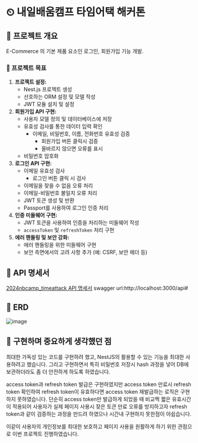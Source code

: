 # ⏲ 내일배움캠프 타임어택 해커톤

## 📌 프로젝트 개요
E-Commerce 의 기본 제품 요소인 로그인, 회원가입 기능 개발.

### 🎯 프로젝트 목표
  1. **프로젝트 설정:**
      - Nest.js 프로젝트 생성
      - 선호하는 ORM 설정 및 모델 작성
      - JWT 모듈 설치 및 설정
  2. **회원가입 API 구현:**
      - 사용자 모델 정의 및 데이터베이스에 저장
      - 유효성 검사를 통한 데이터 입력 확인
          - 이메일, 비밀번호, 이름, 전화번호 유효성 검증
              - 회원가입 버튼 클릭시 검증
              - 올바르지 않으면 오류를 표시
      - 비밀번호 암호화
  3. **로그인 API 구현:**
      - 이메일 유효성 검사
          - 로그인 버튼 클릭 시 검사
      - 이메일을 찾을 수 없음 오류 처리
      - 이메일-비밀번호 불일치 오류 처리
      - JWT 토큰 생성 및 반환
      - Passport를 사용하여 로그인 인증 처리
  4. **인증 미들웨어 구현:**
      - JWT 토큰을 사용하여 인증을 처리하는 미들웨어 작성
      - `accessToken` 및 `refreshToken` 처리 구현
  5. **에러 핸들링 및 보안 강화:**
      - 에러 핸들링을 위한 미들웨어 구현
      - 보안 측면에서의 고려 사항 추가 (예: CSRF, 보안 헤더 등)

## 📌 API 명세서
[2024nbcamp_timeattack API 명세서](https://docs.google.com/spreadsheets/d/1r_3E0aF1DngUuPHyYPowZjJmNZiI7vDTn6ZFSSakRdQ/edit?usp=sharing)
swagger url:http://localhost:3000/api#

## 📌 ERD
![image](https://github.com/lemon-table/2024nbcamp_timeattack/assets/147114778/19493c30-fe96-4094-be4b-f678795606f2)

## 📌 구현하며 중요하게 생각했던 점
최대한 가독성 있는 코드를 구현하려 했고, NestJS의 활용할 수 있는 기능을 최대한 사용하려고 했습니다. 그리고 구현하면서 특히 비밀번호 저장시 hash 과정을 넣어 DB에 보관하더라도 좀 더 안전하게 하도록 하였습니다. 

access token과 refresh token 발급은 구현하였지만 access token 만료시 refresh token 확인하여 refresh token이 유효하다면 access token 재발급하는 로직은 구현하지 못하였습니다. 단순히 access token만 발급하게 되었을 때 비교쩍 짧은 유효시간이 적용되어 사용자가 실제 페이지 사용시 잦은 토큰 만료 오류를 방지하고자 refresh token과 같이 검증하는 과정을 만드려 하였으나 시간내 구현하지 못한점이 아쉽습니다.

이같이 사용자의 개인정보를 최대한 보호하고 페이지 사용을 원활하게 하기 위한 관점으로 이번 프로젝트 진행하였습니다.
